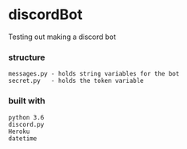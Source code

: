 # discordBot
Testing out making a discord bot

### structure
```
messages.py - holds string variables for the bot
secret.py   - holds the token variable
```

### built with
```
python 3.6
discord.py
Heroku
datetime
```
